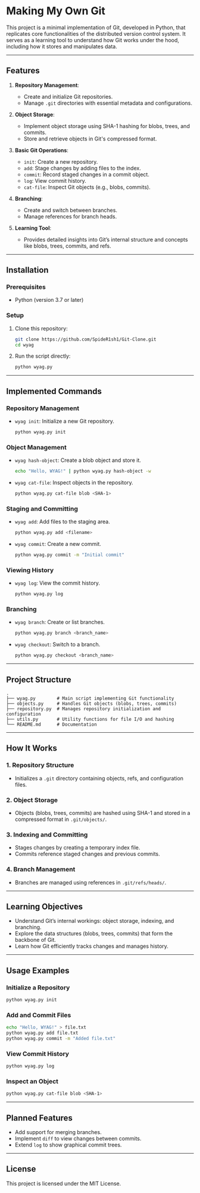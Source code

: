 
# Making My Own Git

This project is a minimal implementation of Git, developed in Python, that replicates core functionalities of the distributed version control system. It serves as a learning tool to understand how Git works under the hood, including how it stores and manipulates data.

---

## **Features**

1. **Repository Management**:
   - Create and initialize Git repositories.
   - Manage `.git` directories with essential metadata and configurations.

2. **Object Storage**:
   - Implement object storage using SHA-1 hashing for blobs, trees, and commits.
   - Store and retrieve objects in Git's compressed format.

3. **Basic Git Operations**:
   - `init`: Create a new repository.
   - `add`: Stage changes by adding files to the index.
   - `commit`: Record staged changes in a commit object.
   - `log`: View commit history.
   - `cat-file`: Inspect Git objects (e.g., blobs, commits).

4. **Branching**:
   - Create and switch between branches.
   - Manage references for branch heads.

5. **Learning Tool**:
   - Provides detailed insights into Git’s internal structure and concepts like blobs, trees, commits, and refs.

---

## **Installation**

### **Prerequisites**
- Python (version 3.7 or later)

### **Setup**
1. Clone this repository:
   ```bash
   git clone https://github.com/SpideR1sh1/Git-Clone.git
   cd wyag
   ```

2. Run the script directly:
   ```bash
   python wyag.py
   ```

---

## **Implemented Commands**

### Repository Management
- `wyag init`: Initialize a new Git repository.
  ```bash
  python wyag.py init
  ```

### Object Management
- `wyag hash-object`: Create a blob object and store it.
  ```bash
  echo "Hello, WYAG!" | python wyag.py hash-object -w
  ```

- `wyag cat-file`: Inspect objects in the repository.
  ```bash
  python wyag.py cat-file blob <SHA-1>
  ```

### Staging and Committing
- `wyag add`: Add files to the staging area.
  ```bash
  python wyag.py add <filename>
  ```

- `wyag commit`: Create a new commit.
  ```bash
  python wyag.py commit -m "Initial commit"
  ```

### Viewing History
- `wyag log`: View the commit history.
  ```bash
  python wyag.py log
  ```

### Branching
- `wyag branch`: Create or list branches.
  ```bash
  python wyag.py branch <branch_name>
  ```

- `wyag checkout`: Switch to a branch.
  ```bash
  python wyag.py checkout <branch_name>
  ```

---

## **Project Structure**

```
.
├── wyag.py        # Main script implementing Git functionality
├── objects.py     # Handles Git objects (blobs, trees, commits)
├── repository.py  # Manages repository initialization and configuration
├── utils.py       # Utility functions for file I/O and hashing
└── README.md      # Documentation
```

---

## **How It Works**

### 1. **Repository Structure**
- Initializes a `.git` directory containing objects, refs, and configuration files.

### 2. **Object Storage**
- Objects (blobs, trees, commits) are hashed using SHA-1 and stored in a compressed format in `.git/objects/`.

### 3. **Indexing and Committing**
- Stages changes by creating a temporary index file.
- Commits reference staged changes and previous commits.

### 4. **Branch Management**
- Branches are managed using references in `.git/refs/heads/`.

---

## **Learning Objectives**
- Understand Git’s internal workings: object storage, indexing, and branching.
- Explore the data structures (blobs, trees, commits) that form the backbone of Git.
- Learn how Git efficiently tracks changes and manages history.

---

## **Usage Examples**

### Initialize a Repository
```bash
python wyag.py init
```

### Add and Commit Files
```bash
echo "Hello, WYAG!" > file.txt
python wyag.py add file.txt
python wyag.py commit -m "Added file.txt"
```

### View Commit History
```bash
python wyag.py log
```

### Inspect an Object
```bash
python wyag.py cat-file blob <SHA-1>
```

---

## **Planned Features**
- Add support for merging branches.
- Implement `diff` to view changes between commits.
- Extend `log` to show graphical commit trees.

---

## **License**
This project is licensed under the MIT License.
